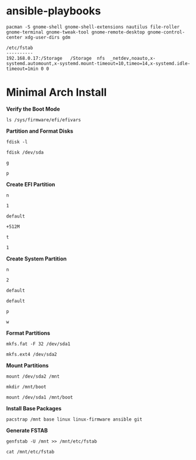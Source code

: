 # ansible-playbooks

`pacman -S gnome-shell gnome-shell-extensions nautilus file-roller gnome-terminal gnome-tweak-tool gnome-remote-desktop gnome-control-center xdg-user-dirs gdm`

```
/etc/fstab
----------
192.168.0.17:/Storage   /Storage  nfs  _netdev,noauto,x-systemd.automount,x-systemd.mount-timeout=10,timeo=14,x-systemd.idle-timeout=1min 0 0
```


# Minimal Arch Install

**Verify the Boot Mode**

`ls /sys/firmware/efi/efivars`

**Partition and Format Disks**

`fdisk -l`

`fdisk /dev/sda`

`g`

`p`

**Create EFI Partition**

`n`

`1`

`default`

`+512M`

`t`

`1`

**Create System Partition**

`n`

`2`

`default`

`default`

`p`

`w`

**Format Partitions**

`mkfs.fat -F 32 /dev/sda1`

`mkfs.ext4 /dev/sda2`

**Mount Partitions**

`mount /dev/sda2 /mnt`

`mkdir /mnt/boot`

`mount /dev/sda1 /mnt/boot`

**Install Base Packages**

`pacstrap /mnt base linux linux-firmware ansible git`

**Generate FSTAB**

`genfstab -U /mnt >> /mnt/etc/fstab`

`cat /mnt/etc/fstab`

